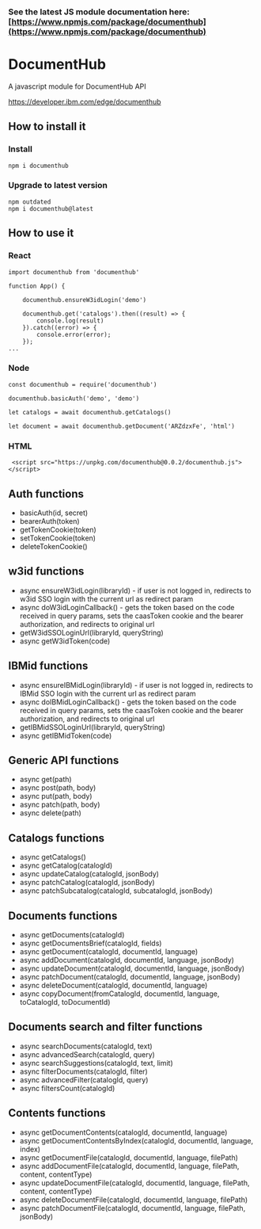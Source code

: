 ### See the latest JS module documentation here: [https://www.npmjs.com/package/documenthub](https://www.npmjs.com/package/documenthub)


# DocumentHub

A javascript module for DocumentHub API

https://developer.ibm.com/edge/documenthub


## How to install it

### Install

```
npm i documenthub
```

### Upgrade to latest version

```
npm outdated
npm i documenthub@latest
```


## How to use it


### React

```
import documenthub from 'documenthub'

function App() {
	
	documenthub.ensureW3idLogin('demo')
	
	documenthub.get('catalogs').then((result) => {
		console.log(result)
	}).catch((error) => {
		console.error(error);
	});
...
```


### Node

```
const documenthub = require('documenthub')

documenthub.basicAuth('demo', 'demo')

let catalogs = await documenthub.getCatalogs()

let document = await documenthub.getDocument('ARZdzxFe', 'html')
```


### HTML

```
 <script src="https://unpkg.com/documenthub@0.0.2/documenthub.js"></script> 
```


## Auth functions

- basicAuth(id, secret)
- bearerAuth(token)
- getTokenCookie(token)
- setTokenCookie(token)
- deleteTokenCookie()


## w3id functions

- async ensureW3idLogin(libraryId) - if user is not logged in, redirects to w3id SSO login with the current url as redirect param
- async doW3idLoginCallback() - gets the token based on the code received in query params, sets the caasToken cookie and the bearer authorization, and redirects to original url
- getW3idSSOLoginUrl(libraryId, queryString)
- async getW3idToken(code)


## IBMid functions

- async ensureIBMidLogin(libraryId) - if user is not logged in, redirects to IBMid SSO login with the current url as redirect param
- async doIBMidLoginCallback() - gets the token based on the code received in query params, sets the caasToken cookie and the bearer authorization, and redirects to original url
- getIBMidSSOLoginUrl(libraryId, queryString)
- async getIBMidToken(code)


## Generic API functions

- async get(path)
- async post(path, body)
- async put(path, body)
- async patch(path, body)
- async delete(path)


## Catalogs functions

- async getCatalogs()
- async getCatalog(catalogId)
- async updateCatalog(catalogId, jsonBody)
- async patchCatalog(catalogId, jsonBody)
- async patchSubcatalog(catalogId, subcatalogId, jsonBody)


## Documents functions

- async getDocuments(catalogId)
- async getDocumentsBrief(catalogId, fields)
- async getDocument(catalogId, documentId, language)
- async addDocument(catalogId, documentId, language, jsonBody)
- async updateDocument(catalogId, documentId, language, jsonBody)
- async patchDocument(catalogId, documentId, language, jsonBody)
- async deleteDocument(catalogId, documentId, language)
- async copyDocument(fromCatalogId, documentId, language, toCatalogId, toDocumentId)


## Documents search and filter functions

- async searchDocuments(catalogId, text)
- async advancedSearch(catalogId, query)
- async searchSuggestions(catalogId, text, limit)
- async filterDocuments(catalogId, filter)
- async advancedFilter(catalogId, query)
- async filtersCount(catalogId)


## Contents functions

- async getDocumentContents(catalogId, documentId, language)
- async getDocumentContentsByIndex(catalogId, documentId, language, index)
- async getDocumentFile(catalogId, documentId, language, filePath)
- async addDocumentFile(catalogId, documentId, language, filePath, content, contentType)
- async updateDocumentFile(catalogId, documentId, language, filePath, content, contentType)
- async deleteDocumentFile(catalogId, documentId, language, filePath)
- async patchDocumentFile(catalogId, documentId, language, filePath, jsonBody)
